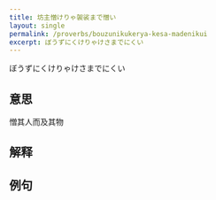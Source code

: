```yaml
---
title: 坊主憎けりゃ袈裟まで憎い
layout: single
permalink: /proverbs/bouzunikukerya-kesa-madenikui
excerpt: ぼうずにくけりゃけさまでにくい
---
```


ぼうずにくけりゃけさまでにくい

## 意思

憎其人而及其物

## 解释

## 例句

